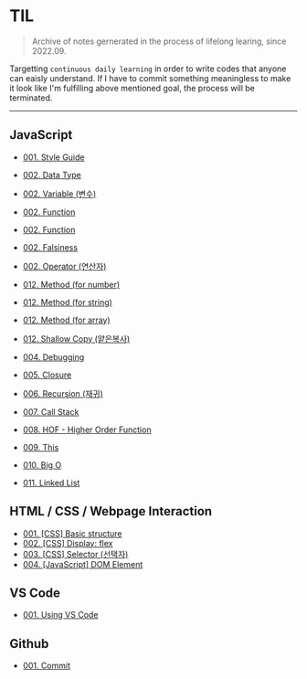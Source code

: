 # TIL

> Archive of notes gernerated in the process of lifelong learing, since 2022.09.

Targetting `continuous daily learning` in order to write codes that anyone can eaisly understand.
If I have to commit something meaningless to make it look like I'm fulfilling above mentioned goal, the process will be terminated.

---

## JavaScript

* [001. Style Guide](https://github.com/j25nkh/TIL/blob/master/JavaScript/Style_guide.md)

* [002. Data Type](https://github.com/j25nkh/TIL/blob/master/JavaScript/Data_type.md)
* [002. Variable (변수)](https://github.com/j25nkh/TIL/blob/master/JavaScript/Variable.md)
* [002. Function](https://github.com/j25nkh/TIL/blob/master/JavaScript/Object.md)
* [002. Function](https://github.com/j25nkh/TIL/blob/master/JavaScript/Function.md)

* [002. Falsiness](https://github.com/j25nkh/TIL/blob/master/JavaScript/Falsiness.md)
* [002. Operator (연산자)](https://github.com/j25nkh/TIL/blob/master/JavaScript/Operator.md)

* [012. Method (for number)](https://github.com/j25nkh/TIL/blob/master/JavaScript/Method_number.md)
* [012. Method (for string)](https://github.com/j25nkh/TIL/blob/master/JavaScript/Method_string.md)
* [012. Method (for array)](https://github.com/j25nkh/TIL/blob/master/JavaScript/Method_array.md)
* [012. Shallow Copy (얕은복사)](https://github.com/j25nkh/TIL/blob/master/JavaScript/Shallow_copy.md)

* [004. Debugging](https://github.com/j25nkh/TIL/blob/master/JavaScript/Debugging.md)

* [005. Closure](https://github.com/j25nkh/TIL/blob/master/JavaScript/Closure.md)
* [006. Recursion (재귀)](https://github.com/j25nkh/TIL/blob/master/JavaScript/Recursion.md)
* [007. Call Stack](https://github.com/j25nkh/TIL/blob/master/JavaScript/Call_stack.md)
* [008. HOF - Higher Order Function](https://github.com/j25nkh/TIL/blob/master/JavaScript/HOF.md)
* [009. This](https://github.com/j25nkh/TIL/blob/master/JavaScript/This.md)
* [010. Big O](https://github.com/j25nkh/TIL/blob/master/JavaScript/Big_O.md)
* [011. Linked List](https://github.com/j25nkh/TIL/blob/master/JavaScript/Linked_list.md)


## HTML / CSS / Webpage Interaction
* [001. [CSS] Basic structure](https://github.com/j25nkh/TIL/blob/master/CSS/Basic_structure.md)
* [002. [CSS] Display: flex](https://github.com/j25nkh/TIL/blob/master/CSS/Display_flex.md)
* [003. [CSS] Selector (선택자)](https://github.com/j25nkh/TIL/blob/master/CSS/Selector.md)
* [004. [JavaScript] DOM Element](https://github.com/j25nkh/TIL/blob/master/Webpage_interaction/DOM_element.md)

## VS Code
* [001. Using VS Code](https://github.com/j25nkh/TIL/blob/master/VS_Code/using_VSCode.md)

## Github
* [001. Commit](https://github.com/j25nkh/TIL/blob/master/Github/commit.md)

